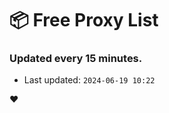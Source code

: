 # :package: Free Proxy List
### Updated every 15 minutes.

- Last updated: `2024-06-19 10:22`

:heart:
